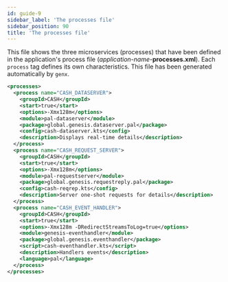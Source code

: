 ```yaml
---
id: guide-9
sidebar_label: 'The processes file'
sidebar_position: 90
title: 'The processes file'
---
```



This file shows the three microservices (processes) that have been defined in the application's process file (_application-name_-**processes.xml**). Each `process` tag defines its own characteristics. This file has been generated automatically by `genx`.


```xml
<processes>
  <process name="CASH_DATASERVER">
    <groupId>CASH</groupId>
    <start>true</start>
    <options>-Xmx128m</options>
    <module>pal-dataserver</module>
    <package>global.genesis.dataserver.pal</package>
    <config>cash-dataserver.kts</config>
    <description>Displays real-time details</description>
  </process>
  <process name="CASH_REQUEST_SERVER">
    <groupId>CASH</groupId>
    <start>true</start>
    <options>-Xmx128m</options>
    <module>pal-requestserver</module>
    <package>global.genesis.requestreply.pal</package>
    <config>cash-reqrep.kts</config>
    <description>Server one-shot requests for details</description>
  </process>
  <process name="CASH_EVENT_HANDLER">
    <groupId>CASH</groupId>
    <start>true</start>
    <options>-Xmx128m -DRedirectStreamsToLog=true</options>
    <module>genesis-eventhandler</module>
    <package>global.genesis.eventhandler</package>
    <script>cash-eventhandler.kts</script>
    <description>Handlers events</description>
    <language>pal</language>
  </process>
</processes>
```